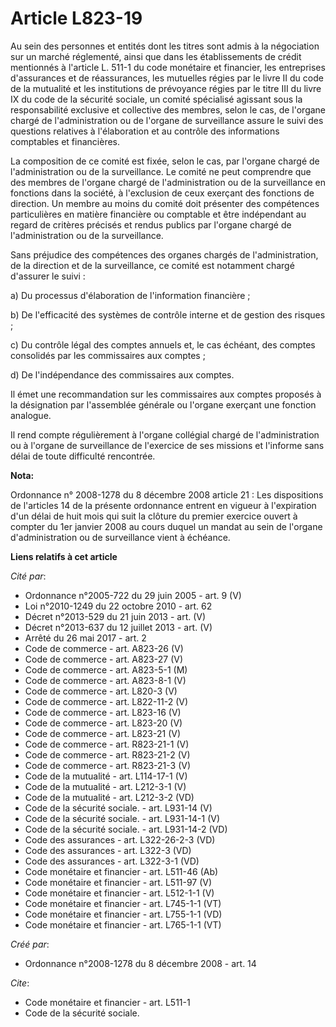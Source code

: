 # Article L823-19

Au sein des personnes et entités dont les titres sont admis à la négociation sur un marché réglementé, ainsi que dans les
établissements de crédit mentionnés à l'article L. 511-1 du code monétaire et financier, les entreprises d'assurances et de
réassurances, les mutuelles régies par le livre II du code de la mutualité et les institutions de prévoyance régies par le
titre III du livre IX du code de la sécurité sociale, un comité spécialisé agissant sous la responsabilité exclusive et
collective des membres, selon le cas, de l'organe chargé de l'administration ou de l'organe de surveillance assure le suivi
des questions relatives à l'élaboration et au contrôle des informations comptables et financières. 

La composition de ce comité est fixée, selon le cas, par l'organe chargé de l'administration ou de la surveillance. Le comité
ne peut comprendre que des membres de l'organe chargé de l'administration ou de la surveillance en fonctions dans la société,
à l'exclusion de ceux exerçant des fonctions de direction. Un membre au moins du comité doit présenter des compétences
particulières en matière financière ou comptable et être indépendant au regard de critères précisés et rendus publics par
l'organe chargé de l'administration ou de la surveillance. 

Sans préjudice des compétences des organes chargés de l'administration, de la direction et de la surveillance, ce comité est
notamment chargé d'assurer le suivi : 

a) Du processus d'élaboration de l'information financière ; 

b) De l'efficacité des systèmes de contrôle interne et de gestion des risques ; 

c) Du contrôle légal des comptes annuels et, le cas échéant, des comptes consolidés par les commissaires aux comptes ; 

d) De l'indépendance des commissaires aux comptes. 

Il émet une recommandation sur les commissaires aux comptes proposés à la désignation par l'assemblée générale ou l'organe
exerçant une fonction analogue. 

Il rend compte régulièrement à l'organe collégial chargé de l'administration ou à l'organe de surveillance de l'exercice de
ses missions et l'informe sans délai de toute difficulté rencontrée.

**Nota:**

Ordonnance n° 2008-1278 du 8 décembre 2008 article 21 : Les dispositions de l'articles 14 de la présente ordonnance entrent
en vigueur à l'expiration d'un délai de huit mois qui suit la clôture du premier exercice ouvert à compter du 1er janvier
2008 au cours duquel un mandat au sein de l'organe d'administration ou de surveillance vient à échéance.

**Liens relatifs à cet article**

_Cité par_:

  - Ordonnance n°2005-722 du 29 juin 2005 - art. 9 (V)
  - Loi n°2010-1249 du 22 octobre 2010 - art. 62
  - Décret n°2013-529 du 21 juin 2013 - art. (V)
  - Décret n°2013-637 du 12 juillet 2013 - art. (V)
  - Arrêté du 26 mai 2017 - art. 2
  - Code de commerce - art. A823-26 (V)
  - Code de commerce - art. A823-27 (V)
  - Code de commerce - art. A823-5-1 (M)
  - Code de commerce - art. A823-8-1 (V)
  - Code de commerce - art. L820-3 (V)
  - Code de commerce - art. L822-11-2 (V)
  - Code de commerce - art. L823-16 (V)
  - Code de commerce - art. L823-20 (V)
  - Code de commerce - art. L823-21 (V)
  - Code de commerce - art. R823-21-1 (V)
  - Code de commerce - art. R823-21-2 (V)
  - Code de commerce - art. R823-21-3 (V)
  - Code de la mutualité - art. L114-17-1 (V)
  - Code de la mutualité - art. L212-3-1 (V)
  - Code de la mutualité - art. L212-3-2 (VD)
  - Code de la sécurité sociale. - art. L931-14 (V)
  - Code de la sécurité sociale. - art. L931-14-1 (V)
  - Code de la sécurité sociale. - art. L931-14-2 (VD)
  - Code des assurances - art. L322-26-2-3 (VD)
  - Code des assurances - art. L322-3 (VD)
  - Code des assurances - art. L322-3-1 (VD)
  - Code monétaire et financier - art. L511-46 (Ab)
  - Code monétaire et financier - art. L511-97 (V)
  - Code monétaire et financier - art. L512-1-1 (V)
  - Code monétaire et financier - art. L745-1-1 (VT)
  - Code monétaire et financier - art. L755-1-1 (VD)
  - Code monétaire et financier - art. L765-1-1 (VT)

_Créé par_:

  - Ordonnance n°2008-1278  du 8 décembre 2008 - art. 14

_Cite_:

  - Code monétaire et financier - art. L511-1
  - Code de la sécurité sociale.
